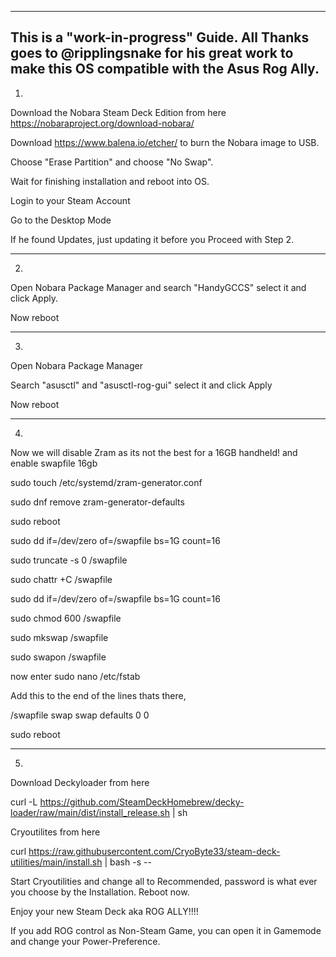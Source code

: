 --------------------------------------------------------------------------------------------------------
This is a "work-in-progress" Guide. All Thanks goes to @ripplingsnake for his great work to make this OS compatible with the Asus Rog Ally.
---------------------------------------------------------------------------------------------------------

1.

Download the Nobara Steam Deck Edition from here https://nobaraproject.org/download-nobara/

Download https://www.balena.io/etcher/ to burn the Nobara image to USB.

Choose "Erase Partition" and choose "No Swap".

Wait for finishing installation and reboot into OS.

Login to your Steam Account 

Go to the Desktop Mode

If he found Updates, just updating it before you Proceed with Step 2.

________________________________________________________________________________________________________

2.

Open Nobara Package Manager and search "HandyGCCS" select it and click Apply.

Now reboot  

________________________________________________________________________________________________________

3.
 
Open Nobara Package Manager

Search "asusctl" and "asusctl-rog-gui" select it and click Apply

Now reboot

________________________________________________________________________________________________________

4.

Now we will disable Zram as its not the best for a 16GB handheld! and enable swapfile 16gb

sudo touch /etc/systemd/zram-generator.conf

sudo dnf remove zram-generator-defaults

sudo reboot 

sudo dd if=/dev/zero of=/swapfile bs=1G count=16

sudo truncate -s 0 /swapfile

sudo chattr +C /swapfile

sudo dd if=/dev/zero of=/swapfile bs=1G count=16

sudo chmod 600 /swapfile

sudo mkswap /swapfile

sudo swapon /swapfile

now enter sudo nano /etc/fstab 

Add this to the end of the lines thats there,

/swapfile swap swap defaults 0 0

sudo reboot

________________________________________________________________________________________________________

5.

Download Deckyloader from here 

curl -L https://github.com/SteamDeckHomebrew/decky-loader/raw/main/dist/install_release.sh | sh

Cryoutilites from here 

curl https://raw.githubusercontent.com/CryoByte33/steam-deck-utilities/main/install.sh | bash -s --

Start Cryoutilities and change all to Recommended, password is what ever you choose by the Installation. Reboot now.

Enjoy your new Steam Deck aka ROG ALLY!!!!

If you add ROG control as Non-Steam Game, you can open it in Gamemode and change your Power-Preference.










